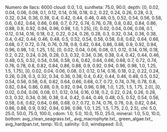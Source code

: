 Numero de llacs: 6000
cloud: 0.0, 1.0, 
suntheta: 75.0, 90.0, 
depth: [0, 0.02, 0.04, 0.06, 0.08, 0.1, 0.12, 0.14, 0.16, 0.18, 0.2, 0.22, 0.24, 0.26, 0.28, 0.3, 0.32, 0.34, 0.36, 0.38, 0.4, 0.42, 0.44, 0.46, 0.48, 0.5, 0.52, 0.54, 0.56, 0.58, 0.6, 0.62, 0.64, 0.66, 0.68, 0.7, 0.72, 0.74, 0.76, 0.78, 0.8, 0.82, 0.84, 0.86, 0.88, 0.9, 0.92, 0.94, 0.96, 0.98, 1.0, 1.25], [0, 0.02, 0.04, 0.06, 0.08, 0.1, 0.12, 0.14, 0.16, 0.18, 0.2, 0.22, 0.24, 0.26, 0.28, 0.3, 0.32, 0.34, 0.36, 0.38, 0.4, 0.42, 0.44, 0.46, 0.48, 0.5, 0.52, 0.54, 0.56, 0.58, 0.6, 0.62, 0.64, 0.66, 0.68, 0.7, 0.72, 0.74, 0.76, 0.78, 0.8, 0.82, 0.84, 0.86, 0.88, 0.9, 0.92, 0.94, 0.96, 0.98, 1.0, 1.25, 1.5], [0, 0.02, 0.04, 0.06, 0.08, 0.1, 0.12, 0.14, 0.16, 0.18, 0.2, 0.22, 0.24, 0.26, 0.28, 0.3, 0.32, 0.34, 0.36, 0.38, 0.4, 0.42, 0.44, 0.46, 0.48, 0.5, 0.52, 0.54, 0.56, 0.58, 0.6, 0.62, 0.64, 0.66, 0.68, 0.7, 0.72, 0.74, 0.76, 0.78, 0.8, 0.82, 0.84, 0.86, 0.88, 0.9, 0.92, 0.94, 0.96, 0.98, 1.0, 1.25, 1.5, 1.75], [0, 0.02, 0.04, 0.06, 0.08, 0.1, 0.12, 0.14, 0.16, 0.18, 0.2, 0.22, 0.24, 0.26, 0.28, 0.3, 0.32, 0.34, 0.36, 0.38, 0.4, 0.42, 0.44, 0.46, 0.48, 0.5, 0.52, 0.54, 0.56, 0.58, 0.6, 0.62, 0.64, 0.66, 0.68, 0.7, 0.72, 0.74, 0.76, 0.78, 0.8, 0.82, 0.84, 0.86, 0.88, 0.9, 0.92, 0.94, 0.96, 0.98, 1.0, 1.25, 1.5, 1.75, 2.0], [0, 0.02, 0.04, 0.06, 0.08, 0.1, 0.12, 0.14, 0.16, 0.18, 0.2, 0.22, 0.24, 0.26, 0.28, 0.3, 0.32, 0.34, 0.36, 0.38, 0.4, 0.42, 0.44, 0.46, 0.48, 0.5, 0.52, 0.54, 0.56, 0.58, 0.6, 0.62, 0.64, 0.66, 0.68, 0.7, 0.72, 0.74, 0.76, 0.78, 0.8, 0.82, 0.84, 0.86, 0.88, 0.9, 0.92, 0.94, 0.96, 0.98, 1.0, 1.25, 1.5, 1.75, 2.0, 2.5], 
chl: 5.0, 25.0, 50.0, 75.0, 100.0, 
cdom: 1.0, 5.0, 10.0, 15.0, 25.0, 
mineral: 1.0, 5.0, 10.0, 
bottom: avg_clean_seagrass.txt,, avg_macrophyte.txt,, green_algae.txt,, avg_hardpan.txt, 
temp: 10.0, 
salinity: 0.0, 
windspeed: 0.0, 
